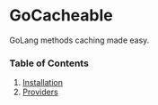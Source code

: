 # GoCacheable

GoLang methods caching made easy.

### Table of Contents

1. [Installation](installation)
2. [Providers](providers)